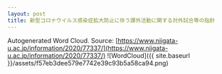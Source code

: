 ```yaml
---
layout: post
title: 新型コロナウイルス感染症拡大防止に伴う課外活動に関する対外試合等の指針
---
```

Autogenerated Word Cloud.
Source\: [https://www.niigata-u.ac.jp/information/2020/77337/](https://www.niigata-u.ac.jp/information/2020/77337/)
![WordCloud]({{ site.baseurl }}/assets/f57eb3dee579e7742e39c93b5a58ca94.png)